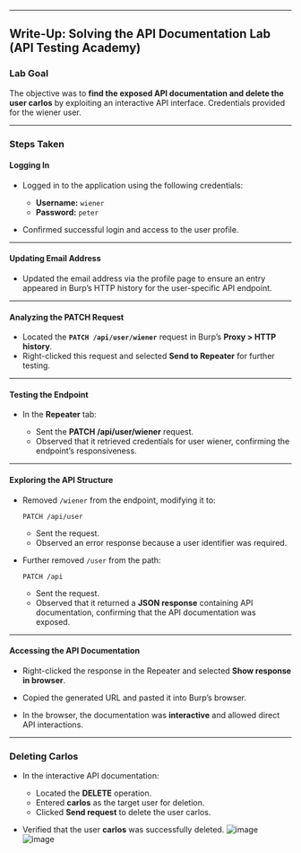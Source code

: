 

---

## Write-Up: Solving the API Documentation Lab (API Testing Academy)

### Lab Goal

The objective was to **find the exposed API documentation and delete the user carlos** by exploiting an interactive API interface. Credentials provided for the wiener user.

---

### Steps Taken

####  Logging In

* Logged in to the application using the following credentials:

  * **Username:** `wiener`
  * **Password:** `peter`
* Confirmed successful login and access to the user profile.

---

#### Updating Email Address

* Updated the email address via the profile page to ensure an entry appeared in Burp’s HTTP history for the user-specific API endpoint.

---

####  Analyzing the PATCH Request

* Located the **`PATCH /api/user/wiener`** request in Burp’s **Proxy > HTTP history**.
* Right-clicked this request and selected **Send to Repeater** for further testing.

---

####  Testing the Endpoint

* In the **Repeater** tab:

  * Sent the **PATCH /api/user/wiener** request.
  * Observed that it retrieved credentials for user wiener, confirming the endpoint’s responsiveness.

---

####  Exploring the API Structure

* Removed `/wiener` from the endpoint, modifying it to:

  ```
  PATCH /api/user
  ```

  * Sent the request.
  * Observed an error response because a user identifier was required.

* Further removed `/user` from the path:

  ```
  PATCH /api
  ```

  * Sent the request.
  * Observed that it returned a **JSON response** containing API documentation, confirming that the API documentation was exposed.

---

####  Accessing the API Documentation

* Right-clicked the response in the Repeater and selected **Show response in browser**.

* Copied the generated URL and pasted it into Burp’s browser.

* In the browser, the documentation was **interactive** and allowed direct API interactions.

---
### Deleting Carlos

* In the interactive API documentation:

  * Located the **DELETE** operation.
  * Entered **carlos** as the target user for deletion.
  * Clicked **Send request** to delete the user carlos.

* Verified that the user **carlos** was successfully deleted.
![image](https://github.com/user-attachments/assets/7591aa99-49e2-45db-ac8e-b69b738aa320)
![image](https://github.com/user-attachments/assets/08559f09-d8d2-4706-bfce-cc93ba51e4f8)



